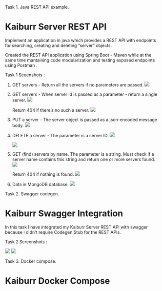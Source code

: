 Task 1. Java REST API example.

# Kaiburr Server REST API

Implement an application in java which provides a REST API with endpoints for searching, creating and deleting “server” objects.

Created the REST API application using Spring Boot - Maven while at the same time mantaining code modularization and testing exposed endpoints using Postman .

Task 1 Sceenshots :

1. GET servers - Return all the servers if no parameters are passed. 
	<img src = "src/main/resources/screenshots/get_all_servers.png">
	
2. GET servers - When server id is passed as a parameter - return a single server.
	<img src = "src/main/resources/screenshots/get_by_server_id.png">
	
	Return 404 if there’s no such a server.
	<img src = "src/main/resources/screenshots/get_server_not_found_404.png">
	
3. PUT a server - The server object is passed as a json-encoded message body.
	<img src = "src/main/resources/screenshots/postman_post_req.png">
	
4. DELETE a server - The parameter is a server ID.
	<img src = "src/main/resources/screenshots/delete_server.png">
	
	<img src = "src/main/resources/screenshots/delete_not_found_404.png">
	
5. GET (find) servers by name. The parameter is a string. Must check if a server name contains this string and return one or more servers found.
	<img src = "src/main/resources/screenshots/find_by_name.png">
	
	Return 404 if nothing is found.
	<img src = "src/main/resources/screenshots/find_by_name_not_found_404.png">
	
6. Data in MongoDB database.
	<img src = "src/main/resources/screenshots/docker_mongo_db_server.png">
	

	

Task 2. Swagger codegen.

# Kaiburr Swagger Integration

In this task I have integrated my Kaiburr Server REST API with swagger because I didn't require Codegen Stub for the REST APIs.

Task 2 Screenshots :


<img src = "src/main/resources/screenshots/swagger_implementation.png">
	
        
<img src = "src/main/resources/screenshots/swagger_put_example.png">
	



Task 3. Docker compose.

# Kaiburr Docker Compose


